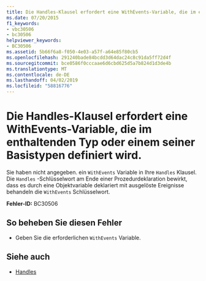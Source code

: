 ```yaml
---
title: Die Handles-Klausel erfordert eine WithEvents-Variable, die im enthaltenden Typ oder einem seiner Basistypen definiert wird.
ms.date: 07/20/2015
f1_keywords:
- vbc30506
- bc30506
helpviewer_keywords:
- BC30506
ms.assetid: 5b66f6a8-f050-4e03-a57f-a64e85f80cb5
ms.openlocfilehash: 291240bade84bcdd3d64dac24c8c91da5ff72d4f
ms.sourcegitcommit: bce0586f0cccaae6d6cbd625d5a7b824d1d3de4b
ms.translationtype: MT
ms.contentlocale: de-DE
ms.lasthandoff: 04/02/2019
ms.locfileid: "58816776"
---
```

# <a name="handles-clause-requires-a-withevents-variable-defined-in-the-containing-type-or-one-of-its-base-types"></a>Die Handles-Klausel erfordert eine WithEvents-Variable, die im enthaltenden Typ oder einem seiner Basistypen definiert wird.
Sie haben nicht angegeben. ein `WithEvents` Variable in Ihre `Handles` Klausel. Die `Handles` -Schlüsselwort am Ende einer Prozedurdeklaration bewirkt, dass es durch eine Objektvariable deklariert mit ausgelöste Ereignisse behandeln die `WithEvents` Schlüsselwort.  
  
 **Fehler-ID:** BC30506  
  
## <a name="to-correct-this-error"></a>So beheben Sie diesen Fehler  
  
-   Geben Sie die erforderlichen `WithEvents` Variable.  
  
## <a name="see-also"></a>Siehe auch

- [Handles](../../../visual-basic/language-reference/statements/handles-clause.md)
